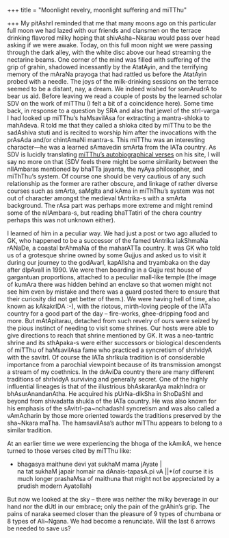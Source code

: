 +++
title = "Moonlight revelry, moonlight suffering and miTThu"

+++
My pitAshrI reminded that me that many moons ago on this particular full
moon we had lazed with our friends and clansmen on the terrace drinking
flavored milky hoping that shivAsha\~Nkarau would pass over head asking
if we were awake. Today, on this full moon night we were passing through
the dark alley, with the white disc above our head streaming the
nectarine beams. One corner of the mind was filled with suffering of the
grip of grahin, shadowed incessantly by the AtatAyin, and the terrifying
memory of the mAraNa prayoga that had rattled us before the AtatAyin
probed with a needle. The joys of the milk-drinking sessions on the
terrace seemed to be a distant, nay, a dream. We indeed wished for
somArudrA to bear us aid. Before leaving we read a couple of posts by
the learned scholar SDV on the work of miTThu (I felt a bit of a
coincidence here). Some time back, in response to a question by SRA and
also that jewel of the strI-varga I had looked up miTThu’s haMsavilAsa
for extracting a mantra-shloka to mahAdeva. R told me that they called a
shloka cited by miTThu to be the sadAshiva stuti and is recited to
worship him after the invocations with the prAsAda and/or chintAmaNi
mantra-s. This miTThu was an interesting character—he was a learned
sAmavedin smArta from the lATa country. As SDV is lucidly translating
[miTThu’s autobiographical verses](http://sarasvatam.blogspot.com/) on
his site, I will say no more on that (SDV feels there might be some
similarity between the nIlAmbaras mentioned by bhaTTa jayanta, the nyAya
philosopher, and miThThu’s system. Of course one should be very cautious
of any such relationship as the former are rather obscure, and linkage
of rather diverse courses such as smArta, saMgIta and kAma in miThThu’s
system was not out of character amongst the medieval tAntrika-s with a
smArta background. The rAsa part was perhaps more extreme and might
remind some of the nIlAmbara-s, but reading bhaTTatiri of the chera
country perhaps this was not unknown either).

I learned of him in a peculiar way. We had just a post or two ago
alluded to GK, who happened to be a successor of the famed tAntrika
lakShmaNa rANaDe, a coastal brAhmaNa of the maharATTa country. It was GK
who told us of a grotesque shrine owned by some Gujjus and asked us to
visit it during our journey to the godAvarI, kapAlIsha and tryambaka on
the day after dIpAvalI in 1990. We were then boarding in a Gujju rest
house of gargantuan proportions, attached to a peculiar mall-like temple
(the image of kumAra there was hidden behind an enclave so that women
might not see him even by mistake and there was a guard posted there to
ensure that their curiosity did not get better of them.). We were having
hell of time, also known as kAkakrIDA :-), with the riotous,
mirth-loving people of the lATa country for a good part of the day –
fire-works, ghee-dripping food and more. But mAtApitarau, detached from
such revelry of ours were seized by the pious instinct of needing to
visit some shrines. Our hosts were able to give directions to reach that
shrine mentioned by GK. It was a neo-tantric shrine and its sthApaka-s
were either successors or biological descendents of miTThu of
haMsavilAsa fame who practiced a syncretism of shrIvidyA with the
savitrI. Of course the lATa shrIkula tradition is of considerable
importance from a parochial viewpoint because of its transmission
amongst a stream of my coethnics. In the drAviDa country there are many
different traditions of shrIvidyA surviving and generally secret. One of
the highly influential lineages is that of the illustrious bhAskararAya
makhIndra or bhAsurAnandanAtha. He acquired his pUrNa-dIkSha in ShoDaShI
and beyond from shivadatta shukla of the lATa country. He was also known
for his emphasis of the sAvitrI-pa\~nchadashI syncretism and was also
called a vAmAcharin by those more oriented towards the traditions
preserved by the sha\~Nkara maTha. The hamsavilAsa’s author miTThu
appears to belong to a similar tradition.

At an earlier time we were experiencing the bhoga of the kAmikA, we
hence turned to those verses cited by miTThu like:  
* bhagasya maithune devi yat sukhaM mama jAyate |  
na tat sukhaM japair homair na dAnais-tapasA.pi vA ||*(of course it is
much longer prashaMsa of maithuna that might not be appreciated by a
prudish modern Ayatollah)

But now we looked at the sky – there was neither the milky beverage in
our hand nor the dUtI in our embrace; only the pain of the grAhin’s
grip. The pains of naraka seemed closer than the pleasure of 9 types of
chumbana or 8 types of Ali\~Ngana. We had become a renunciate. Will the
last 6 arrows be needed to save us?
